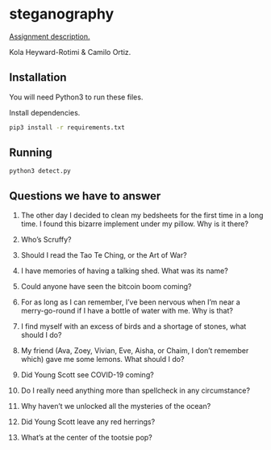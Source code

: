 # steganography

[Assignment description.](https://paper.dropbox.com/doc/Project-4-Steganography--Aw8SSsFc9tsPookUQl4WDDidAg-hM2MUZglNRl6enB4he7Dg)

Kola Heyward-Rotimi & Camilo Ortiz.

## Installation

You will need Python3 to run these files.

Install dependencies.

```bash
pip3 install -r requirements.txt
```

## Running

```
python3 detect.py
```

## Questions we have to answer


1. The other day I decided to clean my bedsheets for the first time in a long time. I found this bizarre implement under my pillow. Why is it there?

2. Who’s Scruffy?

3. Should I read the Tao Te Ching, or the Art of War?

4. I have memories of having a talking shed. What was its name?

5. Could anyone have seen the bitcoin boom coming?

6. For as long as I can remember, I’ve been nervous when I’m near a merry-go-round if I have a bottle of water with me. Why is that?

7. I find myself with an excess of birds and a shortage of stones, what should I do?

8. My friend (Ava, Zoey, Vivian, Eve,  Aisha, or Chaim, I don’t remember which) gave me some lemons. What should I do?

9. Did Young Scott see COVID-19 coming?

10. Do I really need anything more than spellcheck in any circumstance?

11. Why haven’t we unlocked all the mysteries of the ocean?

12. Did Young Scott leave any red herrings?

13. What’s at the center of the tootsie pop?
